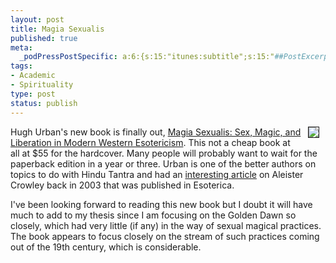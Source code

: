 ```yaml
--- 
layout: post
title: Magia Sexualis
published: true
meta: 
  _podPressPostSpecific: a:6:{s:15:"itunes:subtitle";s:15:"##PostExcerpt##";s:14:"itunes:summary";s:15:"##PostExcerpt##";s:15:"itunes:keywords";s:17:"##WordPressCats##";s:13:"itunes:author";s:10:"##Global##";s:15:"itunes:explicit";s:2:"No";s:12:"itunes:block";s:2:"No";}
tags: 
- Academic
- Spirituality
type: post
status: publish
---
```

<img hspace="10" border="1" align="right" src="http://www.zhangzhung.net/lj/magia-sexualis.jpg" />Hugh Urban's new book is finally out, <a href="http://www.amazon.com/Magia-Sexualis-Liberation-Western-Esotericism/dp/0520247760">Magia Sexualis: Sex, Magic, and Liberation in Modern Western Esotericism</a>. This not a cheap book at all at $55 for the hardcover. Many people will probably want to wait for the paperback edition in a year or three. Urban is one of the better authors on topics to do with Hindu Tantra and had an <a href="http://www.esoteric.msu.edu/VolumeV/Unleashing_the_Beast.htm">interesting article</a> on Aleister Crowley back in 2003 that was published in Esoterica.

I've been looking forward to reading this new book but I doubt it will have much to add to my thesis since I am focusing on the Golden Dawn so closely, which had very little (if any) in the way of sexual magical practices. The book appears to focus closely on the stream of such practices coming out of the 19th century, which is considerable.
